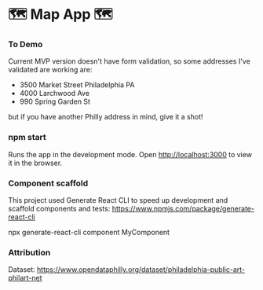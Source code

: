 # 🗺 Map App 🗺

### To Demo

Current MVP version doesn't have form validation, so some addresses I've validated are working are: 

- 3500 Market Street Philadelphia PA
- 4000 Larchwood Ave
- 990 Spring Garden St

but if you have another Philly address in mind, give it a shot! 

### npm start

Runs the app in the development mode.
Open [http://localhost:3000](http://localhost:3000) to view it in the browser.

### Component scaffold

This project used Generate React CLI to speed up development and scaffold components and tests:
https://www.npmjs.com/package/generate-react-cli

npx generate-react-cli component MyComponent

### Attribution

Dataset: https://www.opendataphilly.org/dataset/philadelphia-public-art-philart-net

